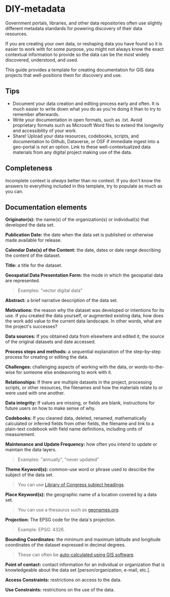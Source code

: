 # DIY-metadata

Government portals, libraries, and other data repositories often use slightly different metadata standards for powering discovery of their data resources.

If you are creating your own data, or reshaping data you have found so it is easier to work with for some purpose, you might not always know the exact contextual information to provide so the data can be the most widely discovered, understood, and used.

This guide provides a template for creating documentation for GIS data projects that well-positions them for discovery and use.

## Tips

- Document your data creation and editing process early and often. It is much easier to write down what you do as you're doing it than to try to remember afterwards.
- Write your documentation in open formats, such as .txt. Avoid proprietary formats such as Microsoft Word files to extend the longevity and accessibility of your work.
- Share! Upload your data resources, codebooks, scripts, and documentation to Github, Dataverse, or OSF if immediate ingest into a geo-portal is not an option. Link to these well-contextualized data materials from any digital project making use of the data. 

## Completeness 
Incomplete context is *always* better than no context. If you don't know the answers to everything included in this template, try to populate as much as you can.

## Documentation elements

**Originator(s):** the name(s) of the organization(s) or individual(s) that developed the data set. 

**Publication Date:** the date when the data set is published or otherwise made available for release. 

**Calendar Date(s) of the Content:** the date, dates or date range describing the content of the dataset. 

**Title:** a title for the dataset. 

**Geospatial Data Presentation Form:** the mode in which the geospatial data are represented. 
> Examples: "vector digital data" 

**Abstract:** a brief narrative description of the data set. 

**Motivations:** the reason why the dataset was developed or intentions for its use. 
If you created the data yourself, or augmented existing data, how does the work add value to the current data landscape. In other words, what are the project's successes?

**Data sources:** If you obtained data from elsewhere and edited it, the source of the original datasets and date accessed.

**Process steps and methods:** a sequential explanation of the step-by-step process for creating or editing the data.

**Challenges:** challenging aspects of working with the data, or words-to-the-wise for someone else endeavoring to work with it. 

**Relationships:** If there are multiple datasets in the project, processing scripts, or other resources, the filenames and how the materials relate to or were used with one another.

**Data integrity:** If values are missing, or fields are blank, instructions for future users on how to make sense of why.

**Codebooks:** If you cleaned data, deleted, renamed, mathematically calculated or inferred fields from other fields, the filename and link to a plain-text codebook with field name definitions, including units of measurement.

**Maintenance and Update Frequency:** how often you intend to update or maintain the data layers. 
> Examples: "annually", "never updated"

**Theme Keyword(s):** common-use word or phrase used to describe the subject of the data set. 
> You can use [Library of Congress subject headings](https://id.loc.gov/authorities/subjects.html).

**Place Keyword(s):** the geographic name of a location covered by a data set. 
> You can use a thesaurus such as [geonames.org](http://www.geonames.org/).

**Projection:** The EPSG code for the data's projection.
> Example: EPSG: 4326. 

**Bounding Coordinates:** the minimum and maximum latitude and longitude coordinates of the dataset expressed in decimal degrees. 
> These can often be [auto-calculated using GIS software](https://gis.stackexchange.com/questions/85192/getting-extent-of-layer-in-qgis).

**Point of contact:** contact information for an individual or organization that is knowledgeable about the data set [person/organization, e-mail, etc.]. 

**Access Constraints:** restrictions on access to the data. 

**Use Constraints:** restrictions on the use of the data. 



